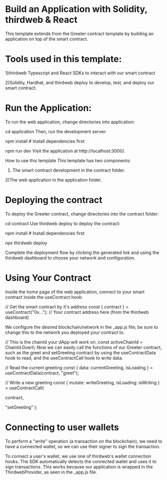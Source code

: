 # Build an Application with Solidity, thirdweb & React
This template extends from the Greeter contract template by building an application on top of the smart contract.


# Tools used in this template:

1)thirdweb Typescript and React SDKs to interact with our smart contract

2)Solidity, Hardhat, and thirdweb deploy to develop, test, and deploy our smart contract.



# Run the Application:

To run the web application, change directories into application:

cd application
Then, run the development server:

npm install # Install dependencies first

npm run dev
Visit the application at http://localhost:3000/.


How to use this template
This template has two components:

1) The smart contract development in the contract folder.
  
2)The web application in the application folder.


# Deploying the contract
To deploy the Greeter contract, change directories into the contract folder:

cd contract
Use thirdweb deploy to deploy the contract:

npm install # Install dependencies first

npx thirdweb deploy

Complete the deployment flow by clicking the generated link and using the thirdweb dashboard to choose your network and configuration.

# Using Your Contract
Inside the home page of the web application, connect to your smart contract inside the useContract hook:

// Get the smart contract by it's address
const { contract } = useContract("0x..."); // Your contract address here (from the thirdweb dashboard)



We configure the desired blockchain/network in the _app.js file; be sure to change this to the network you deployed your contract to.

// This is the chainId your dApp will work on.
const activeChainId = ChainId.Goerli;
Now we can easily call the functions of our Greeter contract, such as the greet and setGreeting contract by using the useContractData hook to read, and the useContractCall hook to write data.

// Read the current greeting
const { data: currentGreeting, isLoading } = useContractData(contract, "greet");

// Write a new greeting
const { mutate: writeGreeting, isLoading: isWriting } = useContractCall(
  
  contract,
  
  "setGreeting"
);
# Connecting to user wallets
To perform a "write" operation (a transaction on the blockchain), we need to have a connected wallet, so we can use their signer to sign the transaction.

To connect a user's wallet, we use one of thirdweb's wallet connection hooks. The SDK automatically detects the connected wallet and uses it to sign transactions. This works because our application is wrapped in the ThirdwebProvider, as seen in the _app.js file.

